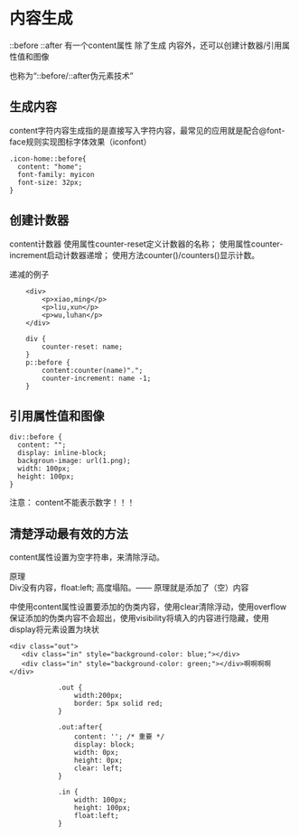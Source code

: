# 内容生成

::before  ::after 有一个content属性 除了生成 内容外，还可以创建计数器/引用属性值和图像  

也称为“::before/::after伪元素技术”

## 生成内容

content字符内容生成指的是直接写入字符内容，最常见的应用就是配合@font-face规则实现图标字体效果（iconfont）

```
.icon-home::before{
  content: "home";
  font-family: myicon
  font-size: 32px;
}
```

## 创建计数器
content计数器
使用属性counter-reset定义计数器的名称；
使用属性counter-increment启动计数器递增；
使用方法counter()/counters()显示计数。

递减的例子
```
    <div>
        <p>xiao,ming</p>
        <p>liu,xun</p>
        <p>wu,luhan</p>
    </div>

    div {
        counter-reset: name;
    }
    p::before {
        content:counter(name)".";
        counter-increment: name -1;
    }

```

## 引用属性值和图像

```
div::before {
  content: "";
  display: inline-block;
  backgroun-image: url(1.png);
  width: 100px;
  height: 100px;
}

```

注意： content不能表示数字！！！


## 清楚浮动最有效的方法

content属性设置为空字符串，来清除浮动。  

原理  
Div没有内容，float:left;  高度塌陷。——  原理就是添加了（空）内容

中使用content属性设置要添加的伪类内容，使用clear清除浮动，使用overflow保证添加的伪类内容不会超出，使用visibility将填入的内容进行隐藏，使用display将元素设置为块状

```
<div class="out">
   <div class="in" style="background-color: blue;"></div>
   <div class="in" style="background-color: green;"></div>啊啊啊啊
</div>

            .out {
                width:200px;
                border: 5px solid red;
            }
            
            .out:after{
                content: ''; /* 重要 */
                display: block;
                width: 0px;
                height: 0px;
                clear: left;
            }
            
            .in {
                width: 100px;
                height: 100px;
                float:left;
            }

```






